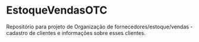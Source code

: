 # EstoqueVendasOTC
Repositório para projeto de Organização de fornecedores/estoque/vendas - cadastro de clientes e informações sobre esses clientes.  
